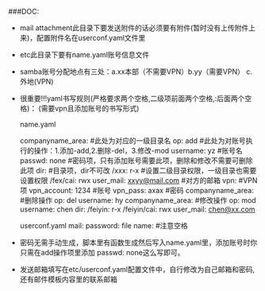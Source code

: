 ###DOC:

* mail attachment此目录下要发送附件的话必须要有附件(暂时没有上传附件上来)，配置附件名在userconf.yaml文件里
* etc此目录下要有name.yaml账号信息文件
* samba账号分配地点有三处：a.xx本部（不需要VPN）b.yy（需要VPN） c.外地(VPN)
* 很重要!!!yaml书写规则(严格要求两个空格,二级项前面两个空格,:后面两个空格)：
(需要vpn且添加账号的书写形式)

    name.yaml
    
	companyname_area:                      #此处为对应的一级目录名
    op: add                              #此处为对账号执行的操作：1.添加-add,2.删除-del，3.修改-mod
    username: yz                         #账号名
    passwd: none                         #密码项，只有添加账号需要此项，删除和修改不需要可删除此项
    dir:                                 #目录项，dir不可改
      /xxx: r-x                       #设置二级目录权限，一级目录也需要设置权限
      /fex/cai: rwx
    user_mail: xxyy@mail.com   #对方的邮箱
    vpn:                                 #VPN项
      vpn_account: 1234                  #账号
      vpn_pass: axax                     #密码
    companyname_area:                      #删除操作
    op: del
    username: hy
    companyname_area:                      #修改操作
    op: mod
    username: chen
    dir:
      /feiyin: r-x
      /feiyin/cai: rwx
    user_mail: chen@xx.com

	userconf.yaml
	mail: 
	password: 
	file name:                     #注意空格


* 密码无需手动生成，脚本里有函数生成然后写入name.yaml里，添加账号时你只需在add操作项里添加  passwd: none这么写即可。
* 发送邮箱填写在etc/userconf.yaml配置文件中，自行修改为自己邮箱和密码,还有邮件模板内容里的联系邮箱
